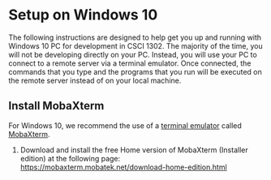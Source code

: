 # Setup on Windows 10

The following instructions are designed to help get you up and running with Windows 10 PC for development
in CSCI 1302. The majority of the time, you will not be developing directly on your PC. Instead,
you will use your PC to connect to a remote server via a terminal emulator. Once connected, the
commands that you type and the programs that you run will be executed on the remote server instead
of on your local machine.

## Install MobaXterm

For Windows 10, we recommend the use of a [terminal emulator](https://en.wikipedia.org/wiki/Terminal_emulator)
called [MobaXterm](https://mobaxterm.mobatek.net). 

1. Download and install the free Home version of MobaXterm (Installer edition) at the following page:
   https://mobaxterm.mobatek.net/download-home-edition.html

